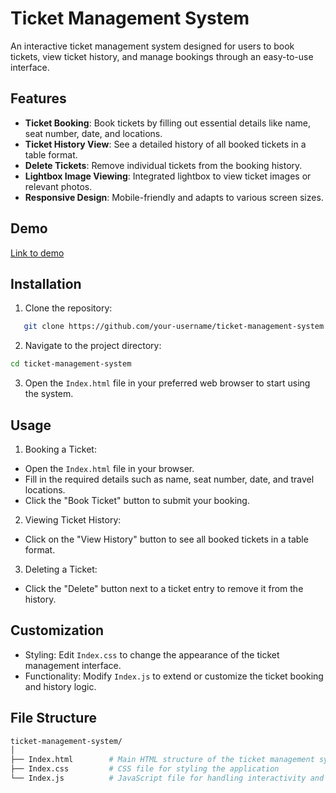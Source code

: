 # Ticket Management System

An interactive ticket management system designed for users to book tickets, view ticket history, and manage bookings through an easy-to-use interface. 

## Features

- **Ticket Booking**: Book tickets by filling out essential details like name, seat number, date, and locations.
- **Ticket History View**: See a detailed history of all booked tickets in a table format.
- **Delete Tickets**: Remove individual tickets from the booking history.
- **Lightbox Image Viewing**: Integrated lightbox to view ticket images or relevant photos.
- **Responsive Design**: Mobile-friendly and adapts to various screen sizes.

## Demo
[Link to demo](https://lf36l9.csb.app/)


## Installation

1. Clone the repository:
```bash
   git clone https://github.com/your-username/ticket-management-system.git
```
2. Navigate to the project directory:
```bash
cd ticket-management-system

```
3. Open the `Index.html` file in your preferred web browser to start using the system.

## Usage

1. Booking a Ticket:
 - Open the `Index.html` file in your browser.
 - Fill in the required details such as name, seat number, date, and travel locations.
 - Click the "Book Ticket" button to submit your booking.
2. Viewing Ticket History:
 - Click on the "View History" button to see all booked tickets in a table format.
3. Deleting a Ticket:
 - Click the "Delete" button next to a ticket entry to remove it from the history.


## Customization
- Styling: Edit `Index.css` to change the appearance of the ticket management interface.
- Functionality: Modify `Index.js` to extend or customize the ticket booking and history logic.

## File Structure
```graphql
ticket-management-system/
│
├── Index.html        # Main HTML structure of the ticket management system
├── Index.css         # CSS file for styling the application
└── Index.js          # JavaScript file for handling interactivity and ticket logic
```

